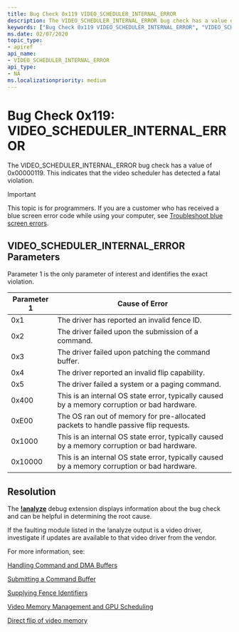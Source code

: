 ```yaml
---
title: Bug Check 0x119 VIDEO_SCHEDULER_INTERNAL_ERROR
description: The VIDEO_SCHEDULER_INTERNAL_ERROR bug check has a value of 0x00000119. This indicates that the video scheduler has detected a fatal violation.
keywords: ["Bug Check 0x119 VIDEO_SCHEDULER_INTERNAL_ERROR", "VIDEO_SCHEDULER_INTERNAL_ERROR"]
ms.date: 02/07/2020
topic_type:
- apiref
api_name:
- VIDEO_SCHEDULER_INTERNAL_ERROR
api_type:
- NA
ms.localizationpriority: medium
---
```


# Bug Check 0x119: VIDEO\_SCHEDULER\_INTERNAL\_ERROR

The VIDEO\_SCHEDULER\_INTERNAL\_ERROR bug check has a value of 0x00000119. This indicates that the video scheduler has detected a fatal violation.

> [!IMPORTANT]
> This topic is for programmers. If you are a customer who has received a blue screen error code while using your computer, see [Troubleshoot blue screen errors](https://www.windows.com/stopcode).

## VIDEO\_SCHEDULER\_INTERNAL\_ERROR Parameters

Parameter 1 is the only parameter of interest and identifies the exact violation.

| Parameter 1 | Cause of Error                                       |
|-----------|--------------------------------------------------------|
|0x1|The driver has reported an invalid fence ID. |
|0x2| The driver failed upon the submission of a command.|
|0x3|The driver failed upon patching the command buffer. |
|0x4| The driver reported an invalid flip capability.|
|0x5| The driver failed a system or a paging command.|
|0x400| This is an internal OS state error, typically caused by a memory corruption or bad hardware.|
|0xE00 | The OS ran out of memory for pre-allocated packets to handle passive flip requests.|
|0x1000| This is an internal OS state error, typically caused by a memory corruption or bad hardware.|
|0x10000| This is an internal OS state error, typically caused by a memory corruption or bad hardware.|

## Resolution

The [**!analyze**](-analyze.md) debug extension displays information about the bug check and can be helpful in determining the root cause.

If the faulting module listed in the !analyze output is a video driver, investigate if updates are available to that video driver from the vendor.

For more information, see:

[Handling Command and DMA Buffers](../display/handling-command-and-dma-buffers.md)

[Submitting a Command Buffer](../display/submitting-a-command-buffer.md)

[Supplying Fence Identifiers](../display/supplying-fence-identifiers.md)

[Video Memory Management and GPU Scheduling](../display/video-memory-management-and-gpu-scheduling.md)

[Direct flip of video memory](../display/direct-flip-of-video-memory.md)
